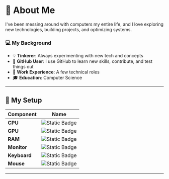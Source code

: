 # 👋 About Me  
 
I've been messing around with computers my entire life, and I love exploring new technologies, building projects, and optimizing systems.  

### 💻 My Background  
- 💡 **Tinkerer**: Always experimenting with new tech and concepts  
- 🚀 **GitHub User**: I use GitHub to learn new skills, contribute, and test things out  
- 💼 **Work Experience**: A few technical roles
- 🎓 **Education**: Computer Science

---

## 🔧 My Setup  

| **Component** | **Name** |  
|-------------|----------------------------|  
| **CPU** | ![Static Badge](https://img.shields.io/badge/AMD_Ryzen_7_5800X-red) |  
| **GPU** | ![Static Badge](https://img.shields.io/badge/AMD_Radeon_RX_6900_XT_16GB-red) |  
| **RAM** | ![Static Badge](https://img.shields.io/badge/32GB_DDR4-blue) |  
| **Monitor** | ![Static Badge](https://img.shields.io/badge/1440P_Ultra_Wide-green) |  
| **Keyboard** | ![Static Badge](https://img.shields.io/badge/DuckyShine_3_YOTS_(2013)-purple) |  
| **Mouse** | ![Static Badge](https://img.shields.io/badge/Razer-green) |  

---
